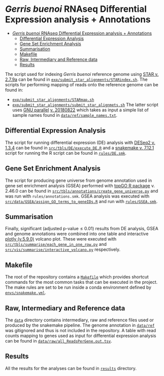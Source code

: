 # *Gerris buenoi* RNAseq Differential Expression analysis + Annotations
- [*Gerris buenoi* RNAseq Differential Expression analysis + Annotations](#gerris-buenoi-rnaseq-differential-expression-analysis--annotations)
  - [Differential Expression Analysis](#differential-expression-analysis)
  - [Gene Set Enrichment Analysis](#gene-set-enrichment-analysis)
  - [Summarisation](#summarisation)
  - [Makefile](#makefile)
  - [Raw, Intermediary and Reference data](#raw-intermediary-and-reference-data)
  - [Results](#results)

The script used for indexing *Gerris buenoi* reference genome using [STAR v. 2.7.9a](https://github.com/alexdobin/STAR) can be found in [`exp/submit_star_alignments/STARindex.sh`](https://github.com/ljmesi/GbRNAseqDEpAnnots/blob/main/exp/submit_star_alignments/STARindex.sh). 
The scripts for performing mapping of reads onto the reference genome can be found in: 
- [`exp/submit_star_alignments/STARmap.sh`](https://github.com/ljmesi/GbRNAseqDEpAnnots/blob/main/exp/submit_star_alignments/STARmap.sh)
- [`exp/submit_star_alignments/submit_star_alignmets.sh`](https://gdata/ref/sample_namdata/ref/sample_names.txtithub.com/ljmesi/GbRNAseqDEpAnnots/blob/main/exp/submit_star_alignments/submit_star_alignmets.sh)
The latter script uses [GNU parallel](https://www.gnu.org/software/parallel/) [v. 20180822](https://doi.org/10.5281/zenodo.1146014) which takes as input a simple list of sample names found in [`data/ref/sample_names.txt`](https://github.com/ljmesi/GbRNAseqDEpAnnots/blob/main/data/ref/sample_names.txt).

## Differential Expression Analysis

The script for running differential expression (DE) analysis with [DESeq2 v. 1.3.4](https://bioconductor.org/packages/release/bioc/html/DESeq2.html) can be found in [`src/tbls/DE/execute_DE.R`](https://github.com/ljmesi/GbRNAseqDEpAnnots/blob/main/src/tbls/DE/execute_DE.R) and a [snakemake v. 7.12.1](https://snakemake.readthedocs.io/en/stable/) script for running the R script can be found in [`rules/DE.smk`](https://github.com/ljmesi/GbRNAseqDEpAnnots/blob/main/rules/DE.smk). 

## Gene Set Enrichment Analysis

The script for producing gene universe from genome annotation used in gene set enrichment analysis (GSEA) performed with [topGO R package](https://bioconductor.org/packages/release/bioc/html/topGO.html) v. 2.46.0 can be found in [`src/tbls/annotations/create_gene_universe.py`](https://github.com/ljmesi/GbRNAseqDEpAnnots/blob/main/src/tbls/annotations/create_gene_universe.py) and was run with `rules/annotations.smk`. GSEA analysis was executed with [`src/data/GSEA/assign_GO_terms_to_geneIDs.R`](https://github.com/ljmesi/GbRNAseqDEpAnnots/blob/main/src/data/GSEA/assign_GO_terms_to_geneIDs.R) and run with [`rules/GSEA.smk`](https://github.com/ljmesi/GbRNAseqDEpAnnots/blob/main/rules/GSEA.smk).

## Summarisation

Finally, significant ($\text{adjusted p-value} \leq 0.01$) results from DE analysis, GSEA and genome annotations were combined into one table and interactive [plotly (v.5.9.0)](https://plotly.com/python/) volcano plot. These were executed with [`src/tbls/summarise/each_gene_in_one_row.py`](https://github.com/ljmesi/GbRNAseqDEpAnnots/blob/main/src/tbls/summarise/each_gene_in_one_row.py) and [`src/vis/summarise/interactive_volcano.py`](https://github.com/ljmesi/GbRNAseqDEpAnnots/blob/main/src/vis/summarise/interactive_volcano.py) respectively.

## Makefile

The root of the repository contains a [`Makefile`](https://github.com/ljmesi/GbRNAseqDEpAnnots/blob/main/Makefile) which provides shortcut commands for the most common tasks that can be executed in the project. The make rules are set to be run inside a conda environment defined by [`envs/snakemake.yml`](https://github.com/ljmesi/GbRNAseqDEpAnnots/blob/main/envs/snakemake.yml).

## Raw, Intermediary and Reference data

The [`data`](https://github.com/ljmesi/GbRNAseqDEpAnnots/tree/main/data) directory contains intermediary, raw and reference files used or produced by the snakemake pipeline. The genome annotation in [`data/ref`](https://github.com/ljmesi/GbRNAseqDEpAnnots/tree/main/data/ref) was gitignored and thus is not included in the repository. A table with read counts mapping to genes used as input for differential expression analysis can be found in [`data/raw/all_ReadsPerGene.out.tsv`](https://github.com/ljmesi/GbRNAseqDEpAnnots/blob/main/data/raw/all_ReadsPerGene.out.tsv).

## Results

All the results for the analyses can be found in [`results`](https://github.com/ljmesi/GbRNAseqDEpAnnots/tree/main/results) directory. 

